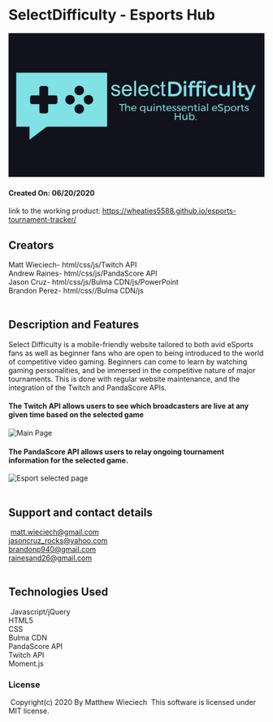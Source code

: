 # SelectDifficulty - Esports Hub

​![Product Logo](./images/logo.PNG)
#### Created On: 06/20/2020  

link to the working product: https://wheaties5588.github.io/esports-tournament-tracker/
​
## Creators
Matt Wieciech- html/css/js/Twitch API  
Andrew Raines- html/css/js/PandaScore API  
Jason Cruz- html/css/js/Bulma CDN/js/PowerPoint  
Brandon Perez- html/css//Bulma CDN/js  
​
## Description and Features
Select Difficulty is a mobile-friendly website tailored to both avid eSports fans as well as beginner fans who are open to being introduced to the world of competitive video gaming. Beginners can come to learn by watching gaming personalities, and be immersed in the competitive nature of major tournaments. This is done with regular website maintenance, and the integration of the Twitch and PandaScore APIs.  

#### The Twitch API allows users to see which broadcasters are live at any given time based on the selected game  
![Main Page](https://github.com/wheaties5588/esports-tournament-tracker/blob/RainesBranch/images/Main%20page%20Wireframe.png)  

#### The PandaScore API allows users to relay ongoing tournament information for the selected game.  
​![Esport selected page](https://github.com/wheaties5588/esports-tournament-tracker/blob/RainesBranch/images/selectedEsport%20Wireframe.png)  
​
## Support and contact details
​
matt.wieciech@gmail.com  
jasoncruz_rocks@yahoo.com  
brandonp940@gmail.com  
rainesand26@gmail.com  
​
## Technologies Used
​
Javascript/jQuery  
HTML5  
CSS  
Bulma CDN  
PandaScore API  
Twitch API  
Moment.js  

### License
​
Copyright(c) 2020 By Matthew Wieciech
​
This software is licensed under MIT license.
